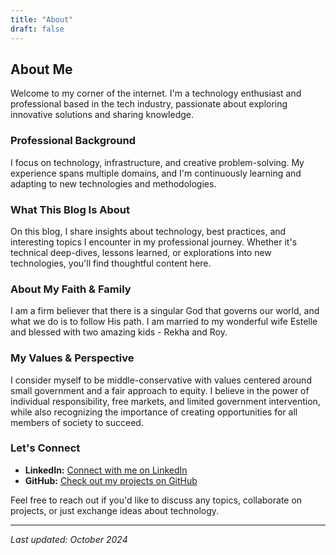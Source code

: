 ```yaml
---
title: "About"
draft: false
---
```


## About Me

Welcome to my corner of the internet. I'm a technology enthusiast and professional based in the tech industry, passionate about exploring innovative solutions and sharing knowledge.

### Professional Background

I focus on technology, infrastructure, and creative problem-solving. My experience spans multiple domains, and I'm continuously learning and adapting to new technologies and methodologies.

### What This Blog Is About

On this blog, I share insights about technology, best practices, and interesting topics I encounter in my professional journey. Whether it's technical deep-dives, lessons learned, or explorations into new technologies, you'll find thoughtful content here.

### About My Faith & Family

I am a firm believer that there is a singular God that governs our world, and what we do is to follow His path. I am married to my wonderful wife Estelle and blessed with two amazing kids - Rekha and Roy.

### My Values & Perspective

I consider myself to be middle-conservative with values centered around small government and a fair approach to equity. I believe in the power of individual responsibility, free markets, and limited government intervention, while also recognizing the importance of creating opportunities for all members of society to succeed.

### Let's Connect

- **LinkedIn:** [Connect with me on LinkedIn](https://www.linkedin.com/in/rikkisnah/)
- **GitHub:** [Check out my projects on GitHub](https://github.com/rikkisnah)

Feel free to reach out if you'd like to discuss any topics, collaborate on projects, or just exchange ideas about technology.

---

*Last updated: October 2024*
